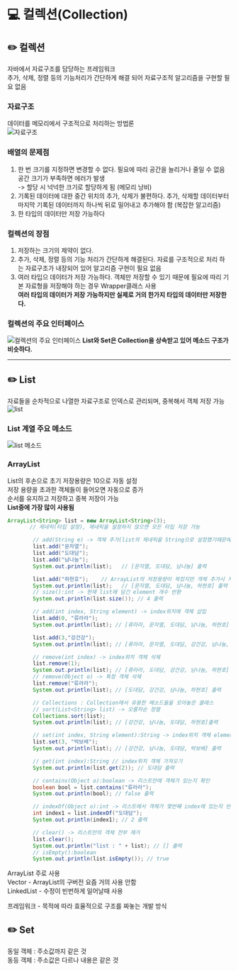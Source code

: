 # 💻 컬렉션(Collection)

## ✏️ 컬렉션

자바에서 자료구조를 담당하는 프레임워크  
추가, 삭제, 정렬 등의 기능처리가 간단하게 해결 되어 자료구조적 알고리즘을 구현할 필요 없음

### 자료구조

데이터를 메모리에서 구조적으로 처리하는 방법론  
 ![자료구조](https://user-images.githubusercontent.com/105089699/183848277-9259a55d-a708-49e7-8429-bb9714f4da4f.png)

### 배열의 문제점

1. 한 번 크기를 지정하면 변경할 수 없다.
   필요에 따리 공간을 늘리거나 줄일 수 없음  
   공간 크기가 부족하면 에러가 발생  
   -> 할당 시 넉넉한 크기로 할당하게 됨 (메모리 낭비)
2. 기록된 데이터에 대한 중간 위치의 추가, 삭제가 불편하다.
   추가, 삭제할 데이터부터 마지막 기록된 데이터까지 하나씩 뒤로 밀어내고 추가해야 함 (복잡한 알고리즘)
3. 한 타입의 데이터만 저장 가능하다

### 컬렉션의 장점

1. 저장하는 크기의 제약이 없다.
2. 추가, 삭제, 정렬 등의 기능 처리가 간단하게 해결된다.
   자료를 구조적으로 처리 하는 자료구조가 내장되어 있어 알고리즘 구현이 필요 없음
3. 여러 타입으 데이터가 저장 가능하다.
   객체만 저장할 수 있기 때문에 필요에 따리 기본 자료형을 저장해야 하는 경우 Wrapper클래스 사용  
   **여러 타입의 데이터가 저장 가능하지만 실제로 거의 한가지 타입의 데이터만 저장한다.**

### 컬렉션의 주요 인터페이스

![컬렉션의 주요 인터페이스](https://user-images.githubusercontent.com/105089699/183849920-cbfc9cca-ddab-4941-9838-5a8765788f19.png)
**List와 Set은 Collection을 상속받고 있어 메소드 구조가 비슷하다.**

---

## ✏️ List

자료들을 순차적으로 나열한 자료구조로 인덱스로 관리되며, 중복해서 객체 저장 가능
![list](https://user-images.githubusercontent.com/105089699/183850743-3059cf42-f92d-41d1-9c86-a4763675bc83.png)

### List 계열 주요 메소드

![list 메소드](https://user-images.githubusercontent.com/105089699/183851232-636e271d-4625-48eb-903a-1977d425413b.png)

### ArrayList

List의 후손으로 초기 저장용량은 10으로 자동 설정  
저장 용량을 초과한 객체들이 들어오면 자동으로 증가  
순서를 유지하고 저장하고 중복 저장이 가능  
**List중에 가장 많이 사용됨**

```JAVA
ArrayList<String> list = new ArrayList<String>(3);
	   // 제네릭(타입 설정), 제네릭을 설정하지 않으면 모든 타입 저장 가능

		// add(String e) -> 객체 추가(list의 제네릭을 String으로 설정했기때문에 add의 파라미터도 String)
		list.add("문자열");
		list.add("도대담");
		list.add("남나눔");
		System.out.println(list);	// [문자열, 도대담, 남나눔] 출력

		list.add("하현호");	// ArrayList의 저장용량이 꽉찼지만 객체 추가시 저장용량도 늘어남
		System.out.println(list);	// [문자열, 도대담, 남나눔, 하현호] 출력
		// size():int -> 현재 list에 담긴 element 개수 반환
		System.out.println(list.size()); //	4 출력

		// add(int index, String element) -> index위치에 객체 삽입
		list.add(0, "류라라");
		System.out.println(list); // [류라라, 문자열, 도대담, 남나눔, 하현호] 출력

		list.add(3,"강건강");
		System.out.println(list); // [류라라, 문자열, 도대담, 강건강, 남나눔, 하현호] 출력

		// remove(int index) -> index위치 객체 삭제
		list.remove(1);
		System.out.println(list); // [류라라, 도대담, 강건강, 남나눔, 하현호] 출력
		// remove(Object o) -> 특정 객체 삭제
		list.remove("류라라");
		System.out.println(list); // [도대담, 강건강, 남나눔, 하현호] 출력

		// Collections : Collection에서 유용한 메소드들을 모아놓은 클래스
		// sort(List<String> list) -> 오름차순 정렬
		Collections.sort(list);
		System.out.println(list); // [강건강, 남나눔, 도대담, 하현호]출력

		// set(int index, String element):String -> index위치 객체 element로 변경
		list.set(3, "박보배");
		System.out.println(list); // [강건강, 남나눔, 도대담, 박보배] 출력

		// get(int index):String // index위치 객체 가져오기
		System.out.println(list.get(2)); //	도대담 출력

		// contains(Object o):boolean -> 리스트안에 객체가 있는지 확인
		boolean bool = list.contains("류라라");
		System.out.println(bool); // false 출력

		// indexOf(Object o):int -> 리스트에서 객체가 몇번째 index에 있는지 반환
		int index1 = list.indexOf("도대담");
		System.out.println(index1); // 2 출력

		// clear() -> 리스트안의 객체 전부 제거
		list.clear();
		System.out.println("list : " + list); // [] 출력
		// isEmpty():boolean
		System.out.println(list.isEmpty()); // true
```

ArrayList 주로 사용  
Vector - ArrayList의 구버전 요즘 거의 사용 안함  
LinkedList - 수정이 빈번하게 일어날때 사용

프레임워크 - 목적에 따라 효율적으로 구조를 짜놓는 개발 방식

## ✏️ Set

동일 객체 : 주소값까지 같은 것  
동등 객체 : 주소값은 다르나 내용은 같은 것
